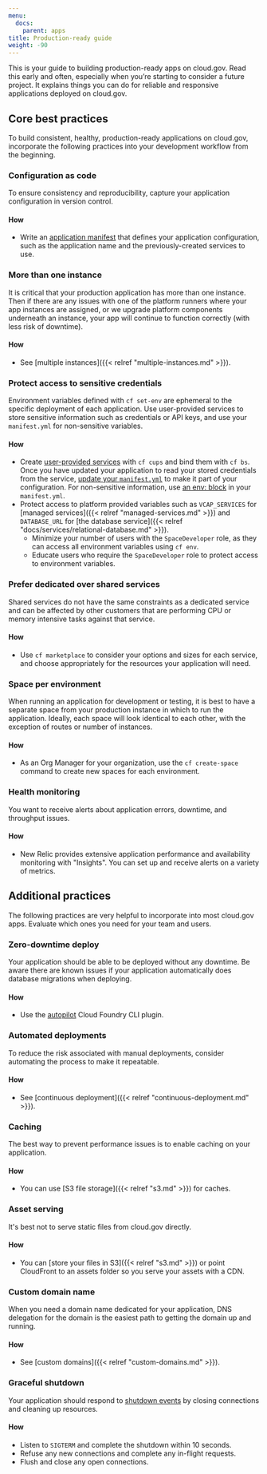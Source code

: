 ```yaml
---
menu:
  docs:
    parent: apps
title: Production-ready guide
weight: -90
---
```


This is your guide to building production-ready apps on cloud.gov. Read this early and often, especially when you’re starting to consider a future project. It explains things you can do for reliable and responsive applications deployed on cloud.gov.

## Core best practices
To build consistent, healthy, production-ready applications on cloud.gov, incorporate the following practices into your development workflow from the beginning.

### Configuration as code
To ensure consistency and reproducibility, capture your application configuration in version control.

#### How
* Write an [application manifest](https://docs.cloudfoundry.org/devguide/deploy-apps/manifest.html) that defines your application configuration, such as the application name and the previously-created services to use.

### More than one instance
It is critical that your production application has more than one instance. Then if
there are any issues with one of the platform runners where your app instances are assigned, or we upgrade platform components underneath an instance, your app will continue to function correctly (with less risk of downtime).

#### How
* See [multiple instances]({{< relref "multiple-instances.md" >}}).

### Protect access to sensitive credentials
Environment variables defined with `cf set-env` are ephemeral to the specific deployment of each application. Use user-provided services to store sensitive information such as credentials or API keys, and use your `manifest.yml` for non-sensitive variables.

#### How
* Create [user-provided services](https://docs.cloudfoundry.org/devguide/services/user-provided.html) with `cf cups` and bind them with `cf bs`. Once you have updated your application to read your stored credentials from the service, [update your `manifest.yml`](https://docs.cloudfoundry.org/devguide/deploy-apps/manifest.html#services-block) to make it part of your configuration. For non-sensitive information, use [an env: block](https://docs.cloudfoundry.org/devguide/deploy-apps/manifest.html#env-block) in your `manifest.yml`.
* Protect access to platform provided variables such as `VCAP_SERVICES` for [managed services]({{< relref "managed-services.md" >}}) and `DATABASE_URL` for [the database service]({{< relref "docs/services/relational-database.md" >}}).
  * Minimize your number of users with the `SpaceDeveloper` role, as they can access all environment variables using `cf env`.
  * Educate users who require the `SpaceDeveloper` role to protect access to environment variables.

### Prefer dedicated over shared services
Shared services do not have the same constraints as a dedicated service and can be affected by other customers that are performing CPU or memory intensive tasks against that service.

#### How
* Use `cf marketplace` to consider your options and sizes for each service, and choose appropriately for the resources your application will need.

### Space per environment
When running an application for development or testing, it is best to have a separate space from your production instance in which to run the application. Ideally, each space will look identical to each other, with the exception of routes or number of instances.

#### How
* As an Org Manager for your organization, use the `cf create-space` command to create new spaces for each environment.

### Health monitoring
You want to receive alerts about application errors, downtime, and throughput issues.

#### How
* New Relic provides extensive application performance and availability monitoring with "Insights". You can set up and receive alerts on a variety of metrics.

## Additional practices
The following practices are very helpful to incorporate into most cloud.gov apps. Evaluate which ones you need for your team and users.

### Zero-downtime deploy
Your application should be able to be deployed without any downtime. Be aware there are known issues if your application automatically does database migrations when deploying.

#### How
* Use the [autopilot](https://github.com/concourse/autopilot) Cloud Foundry CLI plugin.

### Automated deployments
To reduce the risk associated with manual deployments, consider automating the process to make it repeatable.

#### How
* See [continuous deployment]({{< relref "continuous-deployment.md" >}}).

### Caching
The best way to prevent performance issues is to enable caching on your application.

#### How
* You can use [S3 file storage]({{< relref "s3.md" >}}) for caches.

### Asset serving
It's best not to serve static files from cloud.gov directly.

#### How
* You can [store your files in S3]({{< relref "s3.md" >}}) or point CloudFront to an assets folder so you serve your assets with a CDN.

### Custom domain name
When you need a domain name dedicated for your application, DNS delegation for the domain is the easiest path to getting the domain up and running.

#### How
* See [custom domains]({{< relref "custom-domains.md" >}}).

### Graceful shutdown
Your application should respond to [shutdown
events](http://docs.cloudfoundry.org/devguide/deploy-apps/app-lifecycle.html#shutdown)
by closing connections and cleaning up resources.

#### How
- Listen to `SIGTERM` and complete the shutdown within 10 seconds.
- Refuse any new connections and complete any in-flight requests.
- Flush and close any open connections.
